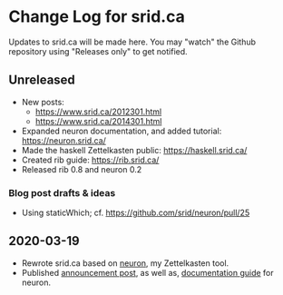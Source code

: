 # Change Log for srid.ca

Updates to srid.ca will be made here. You may "watch" the Github repository using "Releases only" to get notified.

## Unreleased

- New posts: 
  - <https://www.srid.ca/2012301.html>
  - <https://www.srid.ca/2014301.html>
- Expanded neuron documentation, and added tutorial: <https://neuron.srid.ca/>
- Made the haskell Zettelkasten public: <https://haskell.srid.ca/>
- Created rib guide: <https://rib.srid.ca/>
- Released rib 0.8 and neuron 0.2

### Blog post drafts & ideas

- Using staticWhich; cf. https://github.com/srid/neuron/pull/25

## 2020-03-19

- Rewrote srid.ca based on [neuron](https://neuron.srid.ca/), my Zettelkasten tool.
- Published [announcement post](https://www.srid.ca/2010101.html), as well as, [documentation guide](https://neuron.srid.ca/) for neuron.
